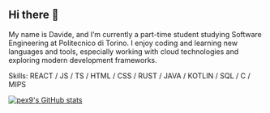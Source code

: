 ## Hi there 👋
My name is Davide, and I’m currently a part-time student studying Software Engineering at Politecnico di Torino. I enjoy coding and learning new languages and tools, especially working with cloud technologies and exploring modern development frameworks.

Skills: REACT / JS / TS / HTML / CSS / RUST / JAVA / KOTLIN / SQL / C / MIPS

[![pex9's GitHub stats](https://github-readme-stats.vercel.app/api?username=pex9)](https://github.com/pex9/github-readme-stats)

